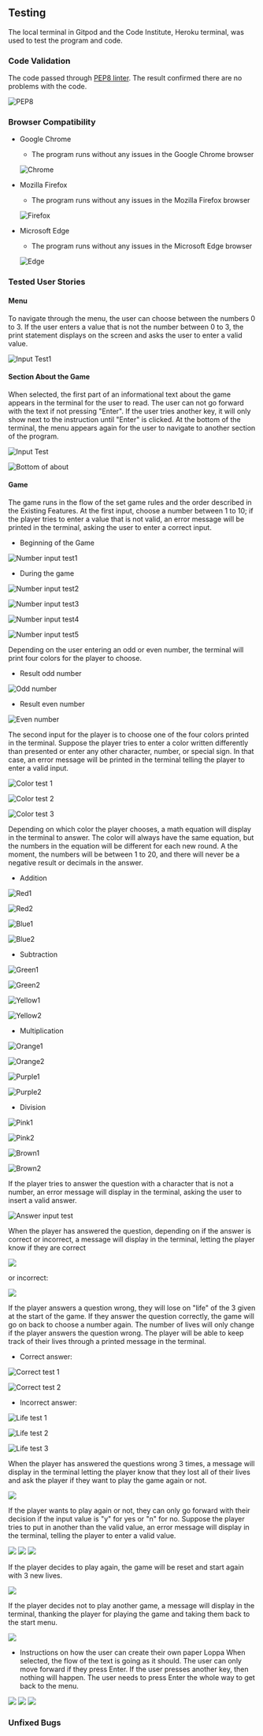 ## Testing
The local terminal in Gitpod and the Code Institute, Heroku terminal, was used to test the program and code. 

### Code Validation
The code passed through [PEP8 linter](http://pep8online.com/checkresult). The result confirmed there are no problems with the code.

![PEP8](documentation/testing/pep8.png)

### Browser Compatibility
* Google Chrome
  * The program runs without any issues in the Google Chrome browser

  ![Chrome](documentation/testing/play-game.png)

* Mozilla Firefox
  * The program runs without any issues in the Mozilla Firefox browser

  ![Firefox](documentation/testing/create-firefox.png)

* Microsoft Edge
  * The program runs without any issues in the Microsoft Edge browser

  ![Edge](documentation/testing/about-game2.png)

### Tested User Stories
#### Menu
To navigate through the menu, the user can choose between the numbers 0 to 3. If the user enters a value that is not the number between 0 to 3, the print statement displays on the screen and asks the user to enter a valid value. 

 ![Input Test1](documentation/testing/menu-input-test.png)

#### Section About the Game
When selected, the first part of an informational text about the game appears in the terminal for the user to read. The user can not go forward with the text if not pressing "Enter". If the user tries another key, it will only show next to the instruction until "Enter" is clicked.
At the bottom of the terminal, the menu appears again for the user to navigate to another section of the program.

![Input Test](documentation/testing/about-game-test1.png)

![Bottom of about](documentation/testing/about-game2.png)

#### Game
The game runs in the flow of the set game rules and the order described in the Existing Features. 
At the first input, choose a number between 1 to 10; if the player tries to enter a value that is not valid, an error message will be printed in the terminal, asking the user to enter a correct input.

* Beginning of the Game

![Number input test1](documentation/testing/number-test5.png)

* During the game

![Number input test2](documentation/testing/number-test1.png)

![Number input test3](documentation/testing/number-test2.png)

![Number input test4](documentation/testing/number-test3.png)

![Number input test5](documentation/testing/number-test4.png)


Depending on the user entering an odd or even number, the terminal will print four colors for the player to choose. 

* Result odd number

![Odd number](documentation/testing/choose-color2.png)

* Result even number

![Even number](documentation/testing/choose-color1.png)


The second input for the player is to choose one of the four colors printed in the terminal. Suppose the player tries to enter a color written differently than presented or enter any other character, number, or special sign. In that case, an error message will be printed in the terminal telling the player to enter a valid input.

![Color test 1](documentation/testing/color-test1.png)

![Color test 2](documentation/testing/color-test2.png)

![Color test 3](documentation/testing/color-test3.png)


Depending on which color the player chooses, a math equation will display in the terminal to answer. The color will always have the same equation, but the numbers in the equation will be different for each new round. A the moment, the numbers will be between 1 to 20, and there will never be a negative result or decimals in the answer.

* Addition

 ![Red1](documentation/testing/red1.png)

 ![Red2](documentation/testing/red2.png)

 ![Blue1](documentation/testing/blue1.png)

 ![Blue2](documentation/testing/blue2.png)

* Subtraction

 ![Green1](documentation/testing/green1.png)

 ![Green2](documentation/testing/green2.png)

 ![Yellow1](documentation/testing/yellow1.png)

 ![Yellow2](documentation/testing/yellow2.png)

* Multiplication

 ![Orange1](documentation/testing/orange1.png)

 ![Orange2](documentation/testing/orange2.png)

 ![Purple1](documentation/testing/purple1.png)

 ![Purple2](documentation/testing/purple2.png)

* Division

 ![Pink1](documentation/testing/pink1.png)

 ![Pink2](documentation/testing/pink2.png)

 ![Brown1](documentation/testing/brown1.png)

 ![Brown2](documentation/testing/brown2.png)


If the player tries to answer the question with a character that is not a number, an error message will display in the terminal, asking the user to insert a valid answer.

![Answer input test](documentation/testing/answer-test1.png)


When the player has answered the question, depending on if the answer is correct or incorrect, a message will display in the terminal, letting the player know if they are correct 

![](documentation/testing/)

or incorrect:

![](documentation/testing/)


If the player answers a question wrong, they will lose on "life" of the 3 given at the start of the game. If they answer the question correctly, the game will go on back to choose a number again. The number of lives will only change if the player answers the question wrong. 
The player will be able to keep track of their lives through a printed message in the terminal.

* Correct answer:

![Correct test 1](documentation/testing/correct-test1.png)

![Correct test 2](documentation/testing/correcr-test2.png)

* Incorrect answer:

![Life test 1](documentation/testing/wrong-test1.png)

![Life test 2](documentation/testing/wrong-test2.png)

![Life test 3](documentation/testing/wrong-test3.png)

When the player has answered the questions wrong 3 times, a message will display in the terminal letting the player know that they lost all of their lives and ask the player if they want to play the game again or not. 

![](documentation/testing/)

If the player wants to play again or not, they can only go forward with their decision if the input value is "y" for yes or "n" for no. Suppose the player tries to put in another than the valid value, an error message will display in the terminal, telling the player to enter a valid value.

![](documentation/testing/)
![](documentation/testing/)
![](documentation/testing/)

If the player decides to play again, the game will be reset and start again with 3 new lives. 

![](documentation/testing/)

If the player decides not to play another game, a message will display in the terminal, thanking the player for playing the game and taking them back to the start menu.

![](documentation/testing/)

* Instructions on how the user can create their own paper Loppa
When selected, the flow of the text is going as it should. The user can only move forward if they press Enter. If the user presses another key, then nothing will happen. The user needs to press Enter the whole way to get back to the menu.

![](documentation/testing/)
![](documentation/testing/)
![](documentation/testing/)

### Unfixed Bugs